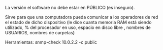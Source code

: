La versión el software no debe estar en PÚBLICO (es inseguro).

Sirve para que una computadora pueda comunicar a los operadores de red el estado de dicho dispositivo (le dice cuanta memoria RAM está siendo utilizado, % del procesador en uso, espacio en disco libre , nombres de USUARIOS, nombres de carpetas)

Herramientas:
snmp-check 10.0.2.2 -c public